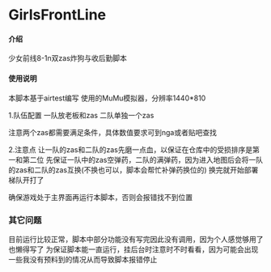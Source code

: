 # GirlsFrontLine

#### 介绍
少女前线8-1n双zas炸狗与收后勤脚本

#### 使用说明
本脚本基于airtest编写
使用的MuMu模拟器，分辨率1440*810

1.队伍配置
一队放老板和zas
二队单独一个zas

注意两个zas都需要满足条件，具体数值要求可到nga或者贴吧查找

2.注意点
让一队的zas和二队的zas先磨一点血，以保证在仓库中的受损排序是第一和第二位
先保证一队中的zas空弹药，二队的满弹药，因为进入地图后会将一队的zas和二队的zas互换(不换也可以，脚本会帮忙补弹药换位的)
换完就开始部署梯队开打了

确保游戏处于主界面再运行本脚本，否则会报错找不到位置

### 其它问题
目前运行比较正常，脚本中部分功能没有写完因此没有调用，因为个人感觉够用了也懒得写了
为保证脚本能一直运行，挂后台时注意时不时看看，因为可能会出现一些我没有预料到的情况从而导致脚本报错停止

